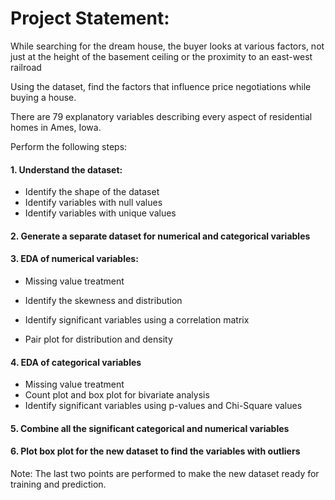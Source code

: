 # Project Statement:

While searching for the dream house, the buyer looks at various factors, not just at the height of the basement ceiling or the proximity to an east-west railroad

Using the dataset, find the factors that influence price negotiations while buying a house.

There are 79 explanatory variables describing every aspect of residential homes in Ames, Iowa.

Perform the following steps:

#### 1. Understand the dataset:
- Identify the shape of the dataset
- Identify variables with null values
- Identify variables with unique values
#### 2. Generate a separate dataset for numerical and categorical variables

#### 3. EDA of numerical variables:
- Missing value treatment

- Identify the skewness and distribution

- Identify significant variables using a correlation matrix

- Pair plot for distribution and density

#### 4. EDA of categorical variables
- Missing value treatment
- Count plot and box plot for bivariate analysis
- Identify significant variables using p-values and Chi-Square values

#### 5. Combine all the significant categorical and numerical variables

#### 6. Plot box plot for the new dataset to find the variables with outliers

Note: The last two points are performed to make the new dataset ready for training and prediction.
